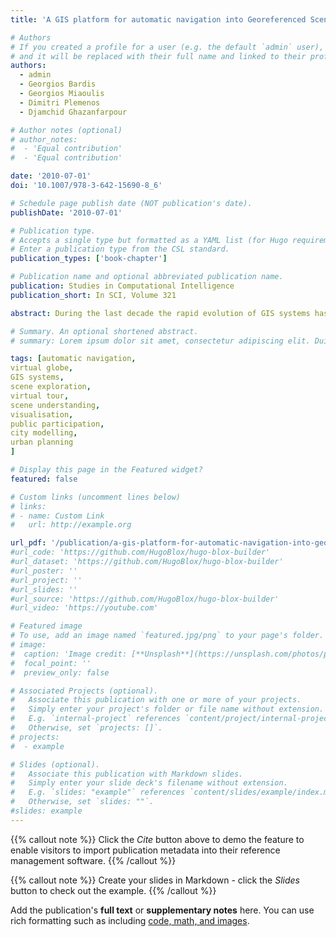 ```yaml
---
title: 'A GIS platform for automatic navigation into Georeferenced Scenes using GIS Scene Explorer (GIS-SE)'

# Authors
# If you created a profile for a user (e.g. the default `admin` user), write the username (folder name) here
# and it will be replaced with their full name and linked to their profile.
authors:
  - admin
  - Georgios Bardis
  - Georgios Miaoulis
  - Dimitri Plemenos
  - Djamchid Ghazanfarpour

# Author notes (optional)
# author_notes:
#  - 'Equal contribution'
#  - 'Equal contribution'

date: '2010-07-01'
doi: '10.1007/978-3-642-15690-8_6'

# Schedule page publish date (NOT publication's date).
publishDate: '2010-07-01'

# Publication type.
# Accepts a single type but formatted as a YAML list (for Hugo requirements).
# Enter a publication type from the CSL standard.
publication_types: ['book-chapter']

# Publication name and optional abbreviated publication name.
publication: Studies in Computational Intelligence
publication_short: In SCI, Volume 321

abstract: During the last decade the rapid evolution of GIS systems has led to enchanced accessibility and increased availability. The traditional content has been enriched by multimedia information and three dimensional models. Virtual copies of the real world have been created, widely known to the average user, yet the information retrieval and the efficient exploration of 3D large scale scenes are still pose serious problems. In this paper, a GIS platform for automatic navigation is presented, using a prototype application, entitled “GIS-Scene-Explorer” or GIS-SE, addressing these problems. Our platform is based on an existing GIS platform. Google Earth is used for this purpose. The prototype is a standalone application, adopting the Google Earth API to retrieve and visualize data. It takes advantage of both public remote database of the GIS system and a custom, collaborative database. Three dimensional models of buildings and multimedia data are stored to the collaborative database, operating under a server – client model architecture.

# Summary. An optional shortened abstract.
# summary: Lorem ipsum dolor sit amet, consectetur adipiscing elit. Duis posuere tellus ac convallis placerat. Proin tincidunt magna sed ex sollicitudin condimentum.

tags: [automatic navigation,
virtual globe,
GIS systems,
scene exploration,
virtual tour,
scene understanding,
visualisation,
public participation,
city modelling,
urban planning
]

# Display this page in the Featured widget?
featured: false

# Custom links (uncomment lines below)
# links:
# - name: Custom Link
#   url: http://example.org

url_pdf: '/publication/a-gis-platform-for-automatic-navigation-into-georeferenced--scenes-using-gis-scene-explorer-gis-se/book-chapter.pdf'
#url_code: 'https://github.com/HugoBlox/hugo-blox-builder'
#url_dataset: 'https://github.com/HugoBlox/hugo-blox-builder'
#url_poster: ''
#url_project: ''
#url_slides: ''
#url_source: 'https://github.com/HugoBlox/hugo-blox-builder'
#url_video: 'https://youtube.com'

# Featured image
# To use, add an image named `featured.jpg/png` to your page's folder.
# image:
#  caption: 'Image credit: [**Unsplash**](https://unsplash.com/photos/pLCdAaMFLTE)'
#  focal_point: ''
#  preview_only: false

# Associated Projects (optional).
#   Associate this publication with one or more of your projects.
#   Simply enter your project's folder or file name without extension.
#   E.g. `internal-project` references `content/project/internal-project/index.md`.
#   Otherwise, set `projects: []`.
# projects:
#  - example

# Slides (optional).
#   Associate this publication with Markdown slides.
#   Simply enter your slide deck's filename without extension.
#   E.g. `slides: "example"` references `content/slides/example/index.md`.
#   Otherwise, set `slides: ""`.
#slides: example
---
```


{{% callout note %}}
Click the _Cite_ button above to demo the feature to enable visitors to import publication metadata into their reference management software.
{{% /callout %}}

{{% callout note %}}
Create your slides in Markdown - click the _Slides_ button to check out the example.
{{% /callout %}}

Add the publication's **full text** or **supplementary notes** here. You can use rich formatting such as including [code, math, and images](https://docs.hugoblox.com/content/writing-markdown-latex/).
